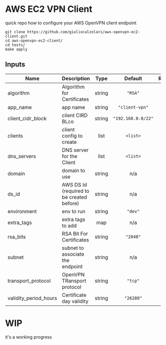 # AWS EC2 VPN Client

quick repo how to configure your AWS OpenVPN client endpoint


```
git clone https://github.com/giuliocalzolari/aws-openvpn-ec2-client.git
cd aws-openvpn-ec2-client/
cd tests/
make apply
```


## Inputs

| Name | Description | Type | Default | Required |
|------|-------------|:----:|:-----:|:-----:|
| algorithm | Algorithm for Certificates | string | `"RSA"` | no |
| app\_name | app name | string | `"client-vpn"` | no |
| client\_cidr\_block | client CIRD BLco | string | `"192.168.0.0/22"` | no |
| clients | client config to create | list | `<list>` | no |
| dns\_servers | DNS server for the Client | list | `<list>` | no |
| domain | domain to use | string | n/a | yes |
| ds\_id | AWS DS Id (required to be created before) | string | n/a | yes |
| environment | env to run | string | `"dev"` | no |
| extra\_tags | extra tags to add | map | n/a | yes |
| rsa\_bits | RSA Bit For Certificates | string | `"2048"` | no |
| subnet | subnet to associate the endpoint | string | n/a | yes |
| transport\_protocol | OpenVPN TRansport protocol | string | `"tcp"` | no |
| validity\_period\_hours | Certificate day validity | string | `"26280"` | no |


# WIP
it's a working progress